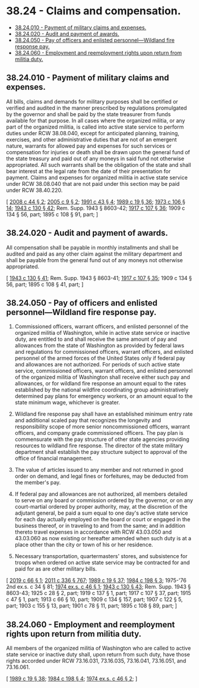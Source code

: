 # 38.24 - Claims and compensation.
* [38.24.010 - Payment of military claims and expenses.](#3824010---payment-of-military-claims-and-expenses)
* [38.24.020 - Audit and payment of awards.](#3824020---audit-and-payment-of-awards)
* [38.24.050 - Pay of officers and enlisted personnel—Wildland fire response pay.](#3824050---pay-of-officers-and-enlisted-personnelwildland-fire-response-pay)
* [38.24.060 - Employment and reemployment rights upon return from militia duty.](#3824060---employment-and-reemployment-rights-upon-return-from-militia-duty)
## 38.24.010 - Payment of military claims and expenses.
All bills, claims and demands for military purposes shall be certified or verified and audited in the manner prescribed by regulations promulgated by the governor and shall be paid by the state treasurer from funds available for that purpose. In all cases where the organized militia, or any part of the organized militia, is called into active state service to perform duties under RCW 38.08.040, except for anticipated planning, training, exercises, and other administrative duties that are not of an emergent nature, warrants for allowed pay and expenses for such services or compensation for injuries or death shall be drawn upon the general fund of the state treasury and paid out of any moneys in said fund not otherwise appropriated. All such warrants shall be the obligation of the state and shall bear interest at the legal rate from the date of their presentation for payment. Claims and expenses for organized militia in active state service under RCW 38.08.040 that are not paid under this section may be paid under RCW 38.40.220.

\[ [2008 c 44 § 2](https://lawfilesext.leg.wa.gov/biennium/2007-08/Pdf/Bills/Session%20Laws/House/2700.SL.pdf?cite=2008%20c%2044%20§%202); [2005 c 9 § 2](https://lawfilesext.leg.wa.gov/biennium/2005-06/Pdf/Bills/Session%20Laws/Senate/5606.SL.pdf?cite=2005%20c%209%20§%202); [1991 c 43 § 4](https://lawfilesext.leg.wa.gov/biennium/1991-92/Pdf/Bills/Session%20Laws/Senate/5586.SL.pdf?cite=1991%20c%2043%20§%204); [1989 c 19 § 36](https://leg.wa.gov/CodeReviser/documents/sessionlaw/1989c19.pdf?cite=1989%20c%2019%20§%2036); [1973 c 106 § 14](https://leg.wa.gov/CodeReviser/documents/sessionlaw/1973c106.pdf?cite=1973%20c%20106%20§%2014); [1943 c 130 § 42](https://leg.wa.gov/CodeReviser/documents/sessionlaw/1943c130.pdf?cite=1943%20c%20130%20§%2042); Rem. Supp. 1943 § 8603-42; [1917 c 107 § 36](https://leg.wa.gov/CodeReviser/documents/sessionlaw/1917c107.pdf?cite=1917%20c%20107%20§%2036); 1909 c 134 § 56, part; 1895 c 108 § 91, part; \]

## 38.24.020 - Audit and payment of awards.
All compensation shall be payable in monthly installments and shall be audited and paid as any other claim against the military department and shall be payable from the general fund out of any moneys not otherwise appropriated.

\[ [1943 c 130 § 41](https://leg.wa.gov/CodeReviser/documents/sessionlaw/1943c130.pdf?cite=1943%20c%20130%20§%2041); Rem. Supp. 1943 § 8603-41; [1917 c 107 § 35](https://leg.wa.gov/CodeReviser/documents/sessionlaw/1917c107.pdf?cite=1917%20c%20107%20§%2035); 1909 c 134 § 56, part; 1895 c 108 § 41, part; \]

## 38.24.050 - Pay of officers and enlisted personnel—Wildland fire response pay.
1. Commissioned officers, warrant officers, and enlisted personnel of the organized militia of Washington, while in active state service or inactive duty, are entitled to and shall receive the same amount of pay and allowances from the state of Washington as provided by federal laws and regulations for commissioned officers, warrant officers, and enlisted personnel of the armed forces of the United States only if federal pay and allowances are not authorized. For periods of such active state service, commissioned officers, warrant officers, and enlisted personnel of the organized militia of Washington shall receive either such pay and allowances, or for wildland fire response an amount equal to the rates established by the national wildfire coordinating group administratively determined pay plans for emergency workers, or an amount equal to the state minimum wage, whichever is greater.

2. Wildland fire response pay shall have an established minimum entry rate and additional scaled pay that recognizes the longevity and responsibility scope of more senior noncommissioned officers, warrant officers, and company grade commissioned officers. The pay plan is commensurate with the pay structure of other state agencies providing resources to wildland fire response. The director of the state military department shall establish the pay structure subject to approval of the office of financial management.

3. The value of articles issued to any member and not returned in good order on demand, and legal fines or forfeitures, may be deducted from the member's pay.

4. If federal pay and allowances are not authorized, all members detailed to serve on any board or commission ordered by the governor, or on any court-martial ordered by proper authority, may, at the discretion of the adjutant general, be paid a sum equal to one day's active state service for each day actually employed on the board or court or engaged in the business thereof, or in traveling to and from the same; and in addition thereto travel expenses in accordance with RCW 43.03.050 and 43.03.060 as now existing or hereafter amended when such duty is at a place other than the city or town of his or her residence.

5. Necessary transportation, quartermasters' stores, and subsistence for troops when ordered on active state service may be contracted for and paid for as are other military bills.

\[ [2019 c 66 § 1](https://lawfilesext.leg.wa.gov/biennium/2019-20/Pdf/Bills/Session%20Laws/House/1137.SL.pdf?cite=2019%20c%2066%20§%201); [2011 c 336 § 767](https://lawfilesext.leg.wa.gov/biennium/2011-12/Pdf/Bills/Session%20Laws/Senate/5045.SL.pdf?cite=2011%20c%20336%20§%20767); [1989 c 19 § 37](https://leg.wa.gov/CodeReviser/documents/sessionlaw/1989c19.pdf?cite=1989%20c%2019%20§%2037); [1984 c 198 § 3](https://leg.wa.gov/CodeReviser/documents/sessionlaw/1984c198.pdf?cite=1984%20c%20198%20§%203); 1975-'76 2nd ex.s. c 34 § 81; [1974 ex.s. c 46 § 1](https://leg.wa.gov/CodeReviser/documents/sessionlaw/1974ex1c46.pdf?cite=1974%20ex.s.%20c%2046%20§%201); [1943 c 130 § 43](https://leg.wa.gov/CodeReviser/documents/sessionlaw/1943c130.pdf?cite=1943%20c%20130%20§%2043); Rem. Supp. 1943 § 8603-43; 1925 c 28 § 2, part; 1919 c 137 § 1, part; 1917 c 107 § 37, part; 1915 c 47 § 1, part; 1913 c 66 § 10, part; 1909 c 134 § 157, part; 1907 c 122 § 5, part; 1903 c 155 § 13, part; 1901 c 78 § 11, part; 1895 c 108 § 89, part; \]

## 38.24.060 - Employment and reemployment rights upon return from militia duty.
All members of the organized militia of Washington who are called to active state service or inactive duty shall, upon return from such duty, have those rights accorded under RCW 73.16.031, 73.16.035, 73.16.041, 73.16.051, and 73.16.061.

\[ [1989 c 19 § 38](https://leg.wa.gov/CodeReviser/documents/sessionlaw/1989c19.pdf?cite=1989%20c%2019%20§%2038); [1984 c 198 § 4](https://leg.wa.gov/CodeReviser/documents/sessionlaw/1984c198.pdf?cite=1984%20c%20198%20§%204); [1974 ex.s. c 46 § 2](https://leg.wa.gov/CodeReviser/documents/sessionlaw/1974ex1c46.pdf?cite=1974%20ex.s.%20c%2046%20§%202); \]


